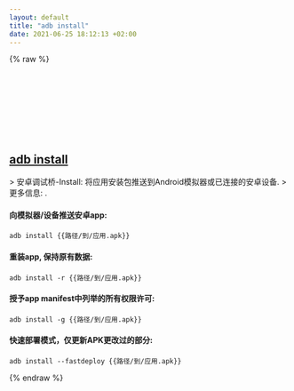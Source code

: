 ```yaml
---
layout: default
title: "adb install"
date: 2021-06-25 18:12:13 +02:00
---
```

{% raw %}
<h2 id="adb-install">
  <a href="/zh/common/adb-install.html">adb install</a> <a href="#adb-install"><svg class="icon">
    <use href="/assets/images/unicode_sprite.svg#link" />
  </svg></a>
</h2>
> 安卓调试桥-Install: 将应用安装包推送到Android模拟器或已连接的安卓设备.
> 更多信息: <https://developer.android.com/studio/command-line/adb>.

#### 向模拟器/设备推送安卓app:
```shell
adb install {{路径/到/应用.apk}}
```
#### 重装app, 保持原有数据:
```shell
adb install -r {{路径/到/应用.apk}}
```
#### 授予app manifest中列举的所有权限许可:
```shell
adb install -g {{路径/到/应用.apk}}
```
#### 快速部署模式，仅更新APK更改过的部分:
```shell
adb install --fastdeploy {{路径/到/应用.apk}}
```
{% endraw %}